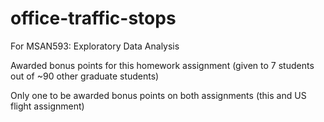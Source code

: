# office-traffic-stops
For MSAN593: Exploratory Data Analysis

Awarded bonus points for this homework assignment (given to 7 students out of ~90 other graduate students)

Only one to be awarded bonus points on both assignments (this and US flight assignment)